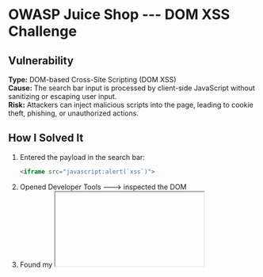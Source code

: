 #  OWASP Juice Shop --- DOM XSS Challenge

## Vulnerability
**Type:** DOM-based Cross-Site Scripting (DOM XSS)  
**Cause:** The search bar input is processed by client-side JavaScript without sanitizing or escaping user input.  
**Risk:** Attackers can inject malicious scripts into the page, leading to cookie theft, phishing, or unauthorized actions.


##  How I Solved It
1. Entered the payload in the search bar:
   ```html
   <iframe src="javascript:alert(`xss`)">

2. Opened Developer Tools ---> inspected the DOM
3. Found my <iframe> element directly inserted into the page without sanitization
4. The payload executed, displaying the alert('xss') popup confirming the DOM XSS vulnerability.





## Takeaways

1. DOM XSS occurs entirely on the client side when JavaScript handles untrusted input insecurely.

2. Always sanitize and escape user input before inserting it into the DOM.

3. Use safe DOM manipulation methods (textContent instead of innerHTML).

4. Combine manual testing with browser DevTools to detect and verify vulnerabilities.